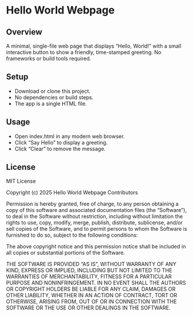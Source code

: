 # Hello World Webpage

## Overview
A minimal, single-file web page that displays “Hello, World!” with a small interactive button to show a friendly, time-stamped greeting. No frameworks or build tools required.

## Setup
- Download or clone this project.
- No dependencies or build steps.
- The app is a single HTML file.

## Usage
- Open index.html in any modern web browser.
- Click “Say Hello” to display a greeting.
- Click “Clear” to remove the message.

## License
MIT License

Copyright (c) 2025 Hello World Webpage Contributors

Permission is hereby granted, free of charge, to any person obtaining a copy of this software and associated documentation files (the “Software”), to deal in the Software without restriction, including without limitation the rights to use, copy, modify, merge, publish, distribute, sublicense, and/or sell copies of the Software, and to permit persons to whom the Software is furnished to do so, subject to the following conditions:

The above copyright notice and this permission notice shall be included in all copies or substantial portions of the Software.

THE SOFTWARE IS PROVIDED “AS IS”, WITHOUT WARRANTY OF ANY KIND, EXPRESS OR IMPLIED, INCLUDING BUT NOT LIMITED TO THE WARRANTIES OF MERCHANTABILITY, FITNESS FOR A PARTICULAR PURPOSE AND NONINFRINGEMENT. IN NO EVENT SHALL THE AUTHORS OR COPYRIGHT HOLDERS BE LIABLE FOR ANY CLAIM, DAMAGES OR OTHER LIABILITY, WHETHER IN AN ACTION OF CONTRACT, TORT OR OTHERWISE, ARISING FROM, OUT OF OR IN CONNECTION WITH THE SOFTWARE OR THE USE OR OTHER DEALINGS IN THE SOFTWARE.
